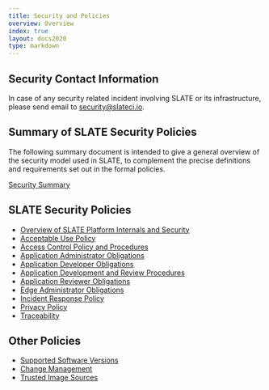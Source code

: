 ```yaml
---
title: Security and Policies
overview: Overview 
index: true
layout: docs2020 
type: markdown
---
```


## Security Contact Information

In case of any security related incident involving SLATE or its infrastructure, please send email to <a href="mailto:security@slateci.io">security@slateci.io</a>.

## Summary of SLATE Security Policies

The following summary document is intended to give a general overview of the security model used in SLATE, to complement the precise definitions and requirements set out in the formal policies. 

[Security Summary](/policy_docs/SLATE_Security_Summary.pdf)<br>

## SLATE Security Policies

* [Overview of SLATE Platform Internals and Security](/docs/security-and-policies/overview-of-slate-platform-internals-and-security.html)<br>
* [Acceptable Use Policy](/policy_docs/SLATE_Acceptable_Use_Policy.pdf)<br>
* [Access Control Policy and Procedures](/policy_docs/SLATE-Access-Control.pdf)<br>
* [Application Administrator Obligations](/policy_docs/SLATE_Application_Administrator_Obligations.pdf)<br>
* [Application Developer Obligations](/policy_docs/SLATE_Application_Developer_Obligations.pdf)<br>
* [Application Development and Review Procedures](/docs/security-and-policies/slate-application-developer-and-review-procedures.html)<br>
* [Application Reviewer Obligations](/docs/security-and-policies/slate-application-reviewer-obligations.html)<br>
* [Edge Administrator Obligations](/docs/security-and-policies/edge-administrator-obligations.html)<br>
* [Incident Response Policy](/docs/security-and-policies/incident-response-policy.html)
* [Privacy Policy](/docs/security-and-policies/privacy.html)
* [Traceability](/policy_docs/SLATE-Traceability.pdf)<br>

## Other Policies

* [Supported Software Versions](/docs/security-and-policies/supported-versions.html)<br>
* [Change Management](/docs/security-and-policies/change-management.html)<br>
* [Trusted Image Sources](/docs/security-and-policies/trusted-image-sources.html)<br>


